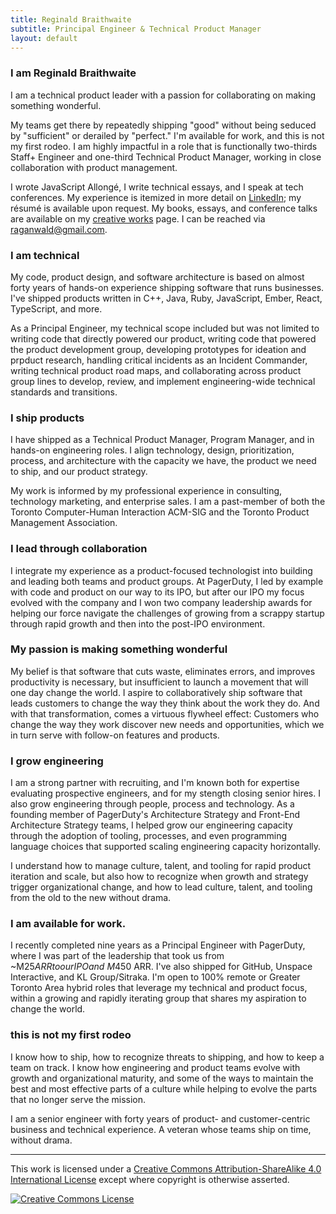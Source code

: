 ```yaml
---
title: Reginald Braithwaite
subtitle: Principal Engineer & Technical Product Manager
layout: default
---
```


### I am Reginald Braithwaite

I am a technical product leader with a passion for collaborating on making something wonderful.

My teams get there by repeatedly shipping "good" without being seduced by "sufficient" or derailed by "perfect." I'm available for work, and this is not my first rodeo. I am highly impactful in a role that is functionally two-thirds Staff+ Engineer and one-third Technical Product Manager, working in close collaboration with product management.

I wrote JavaScript Allongé, I write technical essays, and I speak at tech conferences. My experience is itemized in more detail on [LinkedIn][LinkedIn-Experience]; my résumé is available upon request. My books, essays, and conference talks are available on my [creative works][cw] page. I can be reached via [raganwald@gmail.com].

### I am technical

My code, product design, and software architecture is based on almost forty years of hands-on experience shipping software that runs businesses. I've shipped products written in C++, Java, Ruby, JavaScript, Ember, React, TypeScript, and more.

As a Principal Engineer, my technical scope included but was not limited to writing code that directly powered our product, writing code that powered the product development group, developing prototypes for ideation and prpduct research, handling critical incidents as an Incident Commander, writing technical product road maps, and collaborating across product group lines to develop, review, and implement engineering-wide technical standards and transitions.

### I ship products

I have shipped as a Technical Product Manager, Program Manager, and in hands-on engineering roles. I align technology, design, prioritization, process, and architecture with the capacity we have, the product we need to ship, and our product strategy.

My work is informed by my professional experience in consulting, technology marketing, and enterprise sales. I am a past-member of both the Toronto Computer-Human Interaction ACM-SIG and the Toronto Product Management Association.

### I lead through collaboration

I integrate my experience as a product-focused technologist into building and leading both teams and product groups. At PagerDuty, I led by example with code and product on our way to its IPO, but after our IPO my focus evolved with the company and I won two company leadership awards for helping our force navigate the challenges of growing from a scrappy startup through rapid growth and then into the post-IPO environment.

### My passion is making something wonderful

My belief is that software that cuts waste, eliminates errors, and improves productivity is necessary, but insufficient to launch a movement that will one day change the world. I aspire to collaboratively ship software that leads customers to change the way they think about the work they do. And with that transformation, comes a virtuous flywheel effect: Customers who change the way they work discover new needs and opportunities, which we in turn serve with follow-on features and products.

### I grow engineering

I am a strong partner with recruiting, and I'm known both for expertise evaluating prospective engineers, and for my stength closing senior hires. I also grow engineering through people, process  and technology. As a founding member of PagerDuty's Architecture Strategy and Front-End Architecture Strategy teams, I helped grow our engineering capacity through the adoption of tooling, processes, and even programming language choices that supported scaling engineering capacity horizontally.

I understand how to manage culture, talent, and tooling for rapid product iteration and scale, but also how to recognize when growth and strategy trigger organizational change, and how to lead culture, talent, and tooling from the old to the new without drama.

### I am available for work.

I recently completed nine years as a Principal Engineer with PagerDuty, where I was part of the leadership that took us from ~M$25 ARR to our IPO and ~M$450 ARR. I've also shipped for GitHub, Unspace Interactive, and KL Group/Sitraka. I'm open to 100% remote or Greater Toronto Area hybrid roles that leverage my technical and product focus, within a growing and rapidly iterating group that shares my aspiration to change the world.

### this is not my first rodeo

I know how to ship, how to recognize threats to shipping, and how to keep a team on track. I know how engineering and product teams evolve with growth and organizational maturity, and some of the ways to maintain the best and most effective parts of a culture while helping to evolve the parts that no longer serve the mission.

I am a senior engineer with forty years of product- and customer-centric business and technical experience. A veteran whose teams ship on time, without drama.

[LinkedIn-Experience]: https://www.linkedin.com/in/raganwald/details/experience/
[raganwald@gmail.com]: mailto:raganwald@gmail.com
[cw]: /creative-works.html
[ja]: https://leanpub.com/javascriptallongesix
[japdf]: /assets/javascriptallongesix.pdf

---

This work is licensed under a <a rel="license" href="http://creativecommons.org/licenses/by-sa/4.0/">Creative Commons Attribution-ShareAlike 4.0 International License</a> except where copyright is otherwise asserted.

<a rel="license" href="http://creativecommons.org/licenses/by-sa/4.0/"><img alt="Creative Commons License" style="border-width:0" src="http://i.creativecommons.org/l/by-sa/4.0/80x15.png" /></a>
